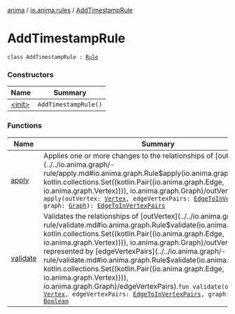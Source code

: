 [anima](../../index.md) / [io.anima.rules](../index.md) / [AddTimestampRule](./index.md)

# AddTimestampRule

`class AddTimestampRule : `[`Rule`](../../io.anima.graph/-rule/index.md)

### Constructors

| Name | Summary |
|---|---|
| [&lt;init&gt;](-init-.md) | `AddTimestampRule()` |

### Functions

| Name | Summary |
|---|---|
| [apply](apply.md) | Applies one or more changes to the relationships of [outVertex](../../io.anima.graph/-rule/apply.md#io.anima.graph.Rule$apply(io.anima.graph.Vertex, kotlin.collections.Set((kotlin.Pair((io.anima.graph.Edge, io.anima.graph.Vertex)))), io.anima.graph.Graph)/outVertex).`fun apply(outVertex: `[`Vertex`](../../io.anima.graph/-vertex/index.md)`, edgeVertexPairs: `[`EdgeToInVertexPairs`](../../io.anima.graph/-edge-to-in-vertex-pairs.md)`, graph: `[`Graph`](../../io.anima.graph/-graph/index.md)`): `[`EdgeToInVertexPairs`](../../io.anima.graph/-edge-to-in-vertex-pairs.md) |
| [validate](validate.md) | Validates the relationships of [outVertex](../../io.anima.graph/-rule/validate.md#io.anima.graph.Rule$validate(io.anima.graph.Vertex, kotlin.collections.Set((kotlin.Pair((io.anima.graph.Edge, io.anima.graph.Vertex)))), io.anima.graph.Graph)/outVertex) represented by [edgeVertexPairs](../../io.anima.graph/-rule/validate.md#io.anima.graph.Rule$validate(io.anima.graph.Vertex, kotlin.collections.Set((kotlin.Pair((io.anima.graph.Edge, io.anima.graph.Vertex)))), io.anima.graph.Graph)/edgeVertexPairs).`fun validate(outVertex: `[`Vertex`](../../io.anima.graph/-vertex/index.md)`, edgeVertexPairs: `[`EdgeToInVertexPairs`](../../io.anima.graph/-edge-to-in-vertex-pairs.md)`, graph: `[`Graph`](../../io.anima.graph/-graph/index.md)`): `[`Boolean`](https://kotlinlang.org/api/latest/jvm/stdlib/kotlin/-boolean/index.html) |
